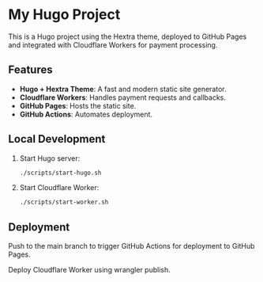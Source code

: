 # My Hugo Project

This is a Hugo project using the Hextra theme, deployed to GitHub Pages and integrated with Cloudflare Workers for payment processing.

## Features
- **Hugo + Hextra Theme**: A fast and modern static site generator.
- **Cloudflare Workers**: Handles payment requests and callbacks.
- **GitHub Pages**: Hosts the static site.
- **GitHub Actions**: Automates deployment.

## Local Development
1. Start Hugo server:
   ```bash
   ./scripts/start-hugo.sh

2. Start Cloudflare Worker:
   ```bash
   ./scripts/start-worker.sh

## Deployment
Push to the main branch to trigger GitHub Actions for deployment to GitHub Pages.

Deploy Cloudflare Worker using wrangler publish.